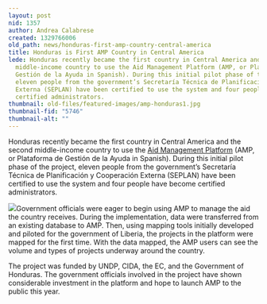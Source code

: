 ```yaml
---
layout: post
nid: 1357
author: Andrea Calabrese
created: 1329766006
old_path: news/honduras-first-amp-country-central-america
title: Honduras is First AMP Country in Central America
lede: Honduras recently became the first country in Central America and the second
  middle-income country to use the Aid Management Platform (AMP, or Plataforma de
  Gestión de la Ayuda in Spanish). During this initial pilot phase of the project,
  eleven people from the government’s Secretaría Técnica de Planificación y Cooperación
  Externa (SEPLAN) have been certified to use the system and four people have become
  certified administrators.
thumbnail: old-files/featured-images/amp-honduras1.jpg
thumbnail-fid: "5746"
thumbnail-alt: ""
---
```


Honduras recently became the first country in Central America and the second middle-income country to use the [Aid Management Platform](http://amp.developmentgateway.org/) (AMP, or Plataforma de Gestión de la Ayuda in Spanish). During this initial pilot phase of the project, eleven people from the government’s Secretaría Técnica de Planificación y Cooperación Externa (SEPLAN) have been certified to use the system and four people have become certified administrators.

![](/assets/inline-images/amp-honduras2.jpg)Government officials were eager to begin using AMP to manage the aid the country receives. During the implementation, data were transferred from an existing database to AMP. Then, using mapping tools initially developed and piloted for the government of Liberia, the projects in the platform were mapped for the first time. With the data mapped, the AMP users can see the volume and types of projects underway around the country.

The project was funded by UNDP, CIDA, the EC, and the Government of Honduras. The government officials involved in the project have shown considerable investment in the platform and hope to launch AMP to the public this year.
